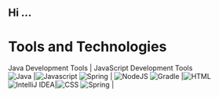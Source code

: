 ## Hi ...

# Tools and Technologies 
Java Development Tools                                                                                                       | JavaScript Development Tools   
![Java](https://img.shields.io/badge/java-%23ED8B00.svg?style=for-the-badge&logo=openjdk&logoColor=white)                    |![Javascript](https://readmebadge.vercel.app/badges/javascript.svg)
![Spring](https://img.shields.io/badge/spring-%236DB33F.svg?style=for-the-badge&logo=spring&logoColor=white)                 | ![NodeJS](https://img.shields.io/badge/node.js-6DA55F?style=for-the-badge&logo=node.js&logoColor=white)
![Gradle](https://img.shields.io/badge/Gradle-02303A.svg?style=for-the-badge&logo=Gradle&logoColor=white)                    |![HTML](https://readmebadge.vercel.app/badges/html.svg)
![IntelliJ IDEA](https://img.shields.io/badge/IntelliJIDEA-000000.svg?style=for-the-badge&logo=intellij-idea&logoColor=white)|![CSS](https://readmebadge.vercel.app/badges/css.svg)
![Spring](https://img.shields.io/badge/spring-%236DB33F.svg?style=for-the-badge&logo=spring&logoColor=white)                 | 

